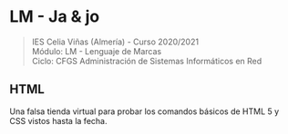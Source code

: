 
# LM - Ja & jo
> IES Celia Viñas (Almería) - Curso 2020/2021  
> Módulo: LM - Lenguaje de Marcas  
> Ciclo: CFGS Administración de Sistemas Informáticos en Red  

## HTML
Una falsa tienda virtual para probar los comandos básicos de HTML 5 y CSS vistos hasta la fecha.


